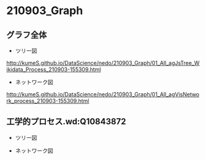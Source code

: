 # 210903_Graph

## グラフ全体

- ツリー図

http://kumeS.github.io/DataScience/nedo/210903_Graph/01_All_agJsTree_Wikidata_Process_210903-155309.html

- ネットワーク図

http://kumeS.github.io/DataScience/nedo/210903_Graph/01_All_agVisNetwork_process_210903-155309.html

## 工学的プロセス.wd:Q10843872

- ツリー図

- ネットワーク図

